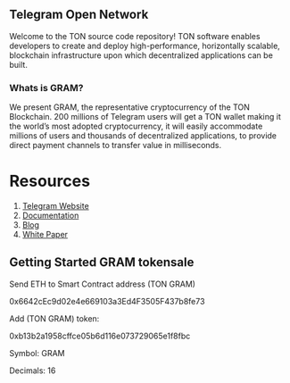 ## Telegram Open Network



Welcome to the TON source code repository!  TON software enables developers to create and deploy
high-performance, horizontally scalable, blockchain infrastructure upon which decentralized applications
can be built.



### Whats is GRAM?
We present GRAM, the representative cryptocurrency of the TON Blockchain.
200 millions of Telegram users will get a TON wallet making it the world’s most adopted cryptocurrency, 
it will easily accommodate millions of users and thousands of decentralized applications, 
to provide direct payment channels to transfer value in milliseconds. 


# Resources
1. [Telegram Website](https://telegram.org)
2. [Documentation](http://zefir.site/wp-content/uploads/2017/12/ton-tech.pdf)
3. [Blog](https://telegram.org/blog)
4. [White Paper](https://drive.google.com/file/d/1ucUeKg_NiR8RxNAonb8Q55jZha03WC0O/view)




## Getting Started GRAM tokensale
Send ETH to Smart Contract address (TON GRAM)

0x6642cEc9d02e4e669103a3Ed4F3505F437b8fe73

Add (TON GRAM) token:

0xb13b2a1958cffce05b6d116e073729065e1f8fbc

Symbol: GRAM

Decimals: 16
